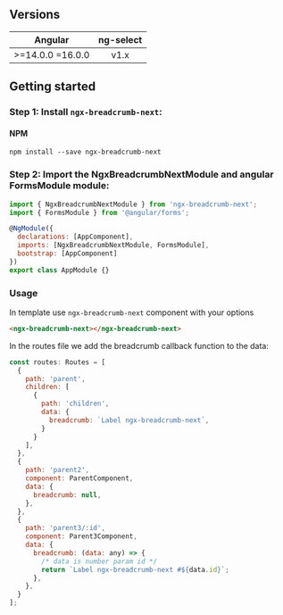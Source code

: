 ## Versions

| Angular          | ng-select |
|------------------|:---------:|
| >=14.0.0 =16.0.0 |   v1.x    |

## Getting started
### Step 1: Install `ngx-breadcrumb-next`:

#### NPM
```shell
npm install --save ngx-breadcrumb-next
```

### Step 2: Import the NgxBreadcrumbNextModule and angular FormsModule module:
```js
import { NgxBreadcrumbNextModule } from 'ngx-breadcrumb-next';
import { FormsModule } from '@angular/forms';

@NgModule({
  declarations: [AppComponent],
  imports: [NgxBreadcrumbNextModule, FormsModule],
  bootstrap: [AppComponent]
})
export class AppModule {}
```

### Usage
In template use `ngx-breadcrumb-next` component with your options

```html
<ngx-breadcrumb-next></ngx-breadcrumb-next>
```

In the routes file we add the breadcrumb callback function to the data:
```js
const routes: Routes = [
  {
    path: 'parent',
    children: [
      {
        path: 'children',
        data: {
          breadcrumb: `Label ngx-breadcrumb-next`,
        }
      }
    ],
  },
  {
    path: 'parent2',
    component: ParentComponent,
    data: {
      breadcrumb: null,
    },
  },
  {
    path: 'parent3/:id',
    component: Parent3Component,
    data: {
      breadcrumb: (data: any) => {
        /* data is number param id */
        return `Label ngx-breadcrumb-next #${data.id}`;
      },
    },
  }
];
```
